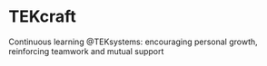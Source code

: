 TEKcraft
========

Continuous learning @TEKsystems: encouraging personal growth, reinforcing teamwork and mutual support